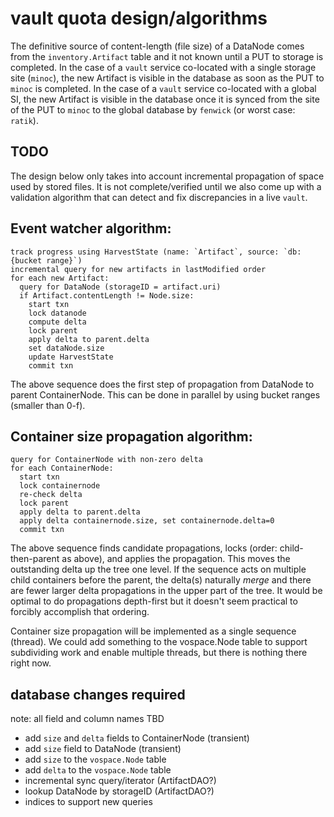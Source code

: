 # vault quota design/algorithms

The definitive source of content-length (file size) of a DataNode comes from the
`inventory.Artifact` table and it not known until a PUT to storage is completed.
In the case of a `vault` service co-located with a single storage site (`minoc`),
the new Artifact is visible in the database as soon as the PUT to `minoc` is
completed. In the case of a `vault` service co-located with a global SI, the new 
Artifact is visible in the database once it is synced from the site of the PUT to
`minoc` to the global database by `fenwick` (or worst case: `ratik`).

## TODO
The design below only takes into account incremental propagation of space used 
by stored files. It is not complete/verified until we also come up with a validation
algorithm that can detect and fix discrepancies in a live `vault`.

## Event watcher algorithm:
```
track progress using HarvestState (name: `Artifact`, source: `db:{bucket range}`)
incremental query for new artifacts in lastModified order
for each new Artifact:
  query for DataNode (storageID = artifact.uri)
  if Artifact.contentLength != Node.size:
    start txn
    lock datanode
    compute delta
    lock parent
    apply delta to parent.delta
    set dataNode.size
    update HarvestState
    commit txn
```
The above sequence does the first step of propagation from DataNode to parent ContainerNode.
This can be done in parallel by using bucket ranges (smaller than 0-f).

## Container size propagation algorithm:
```
query for ContainerNode with non-zero delta
for each ContainerNode:
  start txn
  lock containernode
  re-check delta
  lock parent
  apply delta to parent.delta
  apply delta containernode.size, set containernode.delta=0
  commit txn
```
The above sequence finds candidate propagations, locks (order: child-then-parent as above), 
and applies the propagation. This moves the outstanding delta up the tree one level. If the
sequence acts on multiple child containers before the parent, the delta(s) naturally
_merge_ and there are fewer larger delta propagations in the upper part of the tree. It would
be optimal to do propagations depth-first but it doesn't seem practical to forcibly accomplish 
that ordering.

Container size propagation will be implemented as a single sequence (thread). We could add
something to the vospace.Node table to support subdividing work and enable multiple threads, 
but there is nothing there right now.

## database changes required
note: all field and column names TBD
* add `size` and `delta` fields to ContainerNode (transient)
* add `size` field to DataNode (transient)
* add `size` to the `vospace.Node` table
* add `delta` to the `vospace.Node` table
* incremental sync query/iterator (ArtifactDAO?)
* lookup DataNode by storageID (ArtifactDAO?)
* indices to support new queries

